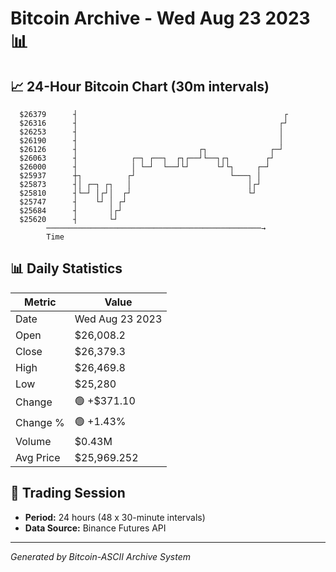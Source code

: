# Bitcoin Archive - Wed Aug 23 2023 📊

## 📈 24-Hour Bitcoin Chart (30m intervals)

```
  $26379      ┤                                              ┌ 
  $26316      ┤                                             ┌┘ 
  $26253      ┤                                             │  
  $26190      ┤                                             │  
  $26126      ┤                           ┌┐              ┌─┘  
  $26063      ┤            ┌─┐ ┌──┐  ┌┐┌──┘└──┐┌┐        ┌┘    
  $26000      ┤            │ └─┘  └──┘└┘      └┘└┐     ┌─┘     
  $25937      ┼┐          ┌┘                     └───┐ │       
  $25873      ┤│ ┌─┐ ┌┐   │                          │┌┘       
  $25810      ┤└─┘ │┌┘│  ┌┘                          └┘        
  $25747      ┤    └┘ │ ┌┘                                     
  $25684      ┤       │┌┘                                      
  $25620      ┤       └┘                                       
        ────────────────────────────────────────────────→
        Time
```

## 📊 Daily Statistics

| Metric | Value |
|--------|-------|
| Date | Wed Aug 23 2023 |
| Open | $26,008.2 |
| Close | $26,379.3 |
| High | $26,469.8 |
| Low | $25,280 |
| Change | 🟢 +$371.10 |
| Change % | 🟢 +1.43% |
| Volume | $0.43M |
| Avg Price | $25,969.252 |

## 📅 Trading Session

- **Period:** 24 hours (48 x 30-minute intervals)
- **Data Source:** Binance Futures API

---
*Generated by Bitcoin-ASCII Archive System*
